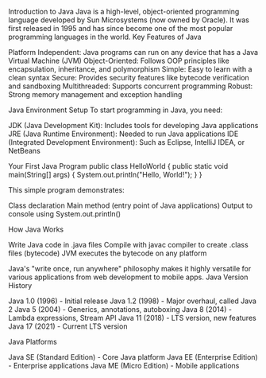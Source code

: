 Introduction to Java
Java is a high-level, object-oriented programming language developed by Sun Microsystems (now owned by Oracle). It was first released in 1995 and has since become one of the most popular programming languages in the world.
Key Features of Java

Platform Independent: Java programs can run on any device that has a Java Virtual Machine (JVM)
Object-Oriented: Follows OOP principles like encapsulation, inheritance, and polymorphism
Simple: Easy to learn with a clean syntax
Secure: Provides security features like bytecode verification and sandboxing
Multithreaded: Supports concurrent programming
Robust: Strong memory management and exception handling

Java Environment Setup
To start programming in Java, you need:

JDK (Java Development Kit): Includes tools for developing Java applications
JRE (Java Runtime Environment): Needed to run Java applications
IDE (Integrated Development Environment): Such as Eclipse, IntelliJ IDEA, or NetBeans

Your First Java Program
public class HelloWorld {
    public static void main(String[] args) {
        System.out.println("Hello, World!");
    }
}

This simple program demonstrates:

Class declaration
Main method (entry point of Java applications)
Output to console using System.out.println()

How Java Works

Write Java code in .java files
Compile with javac compiler to create .class files (bytecode)
JVM executes the bytecode on any platform

Java's "write once, run anywhere" philosophy makes it highly versatile for various applications from web development to mobile apps.
Java Version History

Java 1.0 (1996) - Initial release
Java 1.2 (1998) - Major overhaul, called Java 2
Java 5 (2004) - Generics, annotations, autoboxing
Java 8 (2014) - Lambda expressions, Stream API
Java 11 (2018) - LTS version, new features
Java 17 (2021) - Current LTS version

Java Platforms

Java SE (Standard Edition) - Core Java platform
Java EE (Enterprise Edition) - Enterprise applications
Java ME (Micro Edition) - Mobile applications
